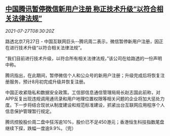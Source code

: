 <!--1627376462000-->
[中国腾讯暂停微信新用户注册 称正技术升级“以符合相关法律法规”](https://cn.reuters.com/article/china-tencent-wechat-registration-0727-idCNKBS2EX0R3)
------

<div><i>2021-07-27T08:30:20Z</i></div><p>路透北京7月27日 - 中国互联网巨头--腾讯周二表示，微信暂停新用户注册，因正在进行技术升级“以符合相关法律法规”。</p><p>“我们目前进行技术升级，以符合所有相关法律法规，”该公司在给路透的一份声明中称。</p><p>腾讯指出，在此期间，暂停微信个人和公众号的新用户注册；升级完成后将恢复注册服务，预计8月初完成升级并恢复注册。</p><p>中国正收紧隐私和数据安全政策。工信部信息通信管理局局长赵志国此前称，对APP反复出现违规调用通讯录和用户地理位置权限等相关问题的企业将加大惩处力度。下一步将结合现状从制度建设和规范标准建设，抓紧出台互联网应用程序个人信息保护管理暂行规定。</p><p>腾讯控股股价周二盘中狂泻逾10%，股价已不足450港元；香港恒生科技指数尾盘继续下探，跌幅一度逾9.9%。（完）</p>
